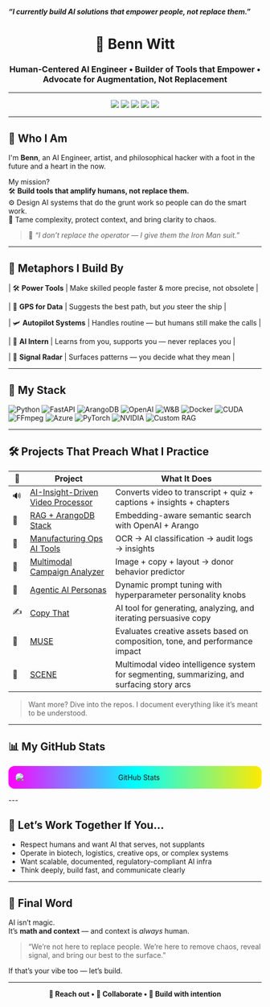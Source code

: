 ***“I currently build AI solutions that empower people, not replace them.”***
<h1 align="center">🤖 Benn Witt</h1>
<h3 align="center">Human-Centered AI Engineer • Builder of Tools that Empower • Advocate for Augmentation, Not Replacement</h3>

---

<p align="center">
  <img src="https://img.shields.io/badge/AI%20Engineer-Human%20First-blue?style=for-the-badge&logo=OpenAI&logoColor=white"/>
  <img src="https://img.shields.io/badge/Tech%20Dev-Pragmatic%20Idealist-9cf?style=for-the-badge&logo=python&logoColor=white"/>
  <img src="https://img.shields.io/badge/Mountain%20Biker-Trail%20Seeker-green?style=for-the-badge&logo=mountain&logoColor=white"/>
  <img src="https://img.shields.io/badge/Ironman-Tri%20Endurance%20Machine-red?style=for-the-badge&logo=medal&logoColor=white"/>
  <img src="https://img.shields.io/badge/Skateboarder-Creative%20Momentum-black?style=for-the-badge&logo=skateboarding&logoColor=white"/>
</p>

---

## 🚀 Who I Am

I'm **Benn**, an AI Engineer, artist, and philosophical hacker with a foot in the future and a heart in the now.

My mission?  
🛠️ **Build tools that amplify humans, not replace them.**  
⚙️ Design AI systems that do the grunt work so people can do the smart work.  
🎯 Tame complexity, protect context, and bring clarity to chaos.

> 🧘 *“I don’t replace the operator — I give them the Iron Man suit.”*

---

## 🧠 Metaphors I Build By

| 🛠️ **Power Tools**      | Make skilled people faster & more precise, not obsolete |

| 🧭 **GPS for Data**     | Suggests the best path, but *you* steer the ship        |

| 🛩️ **Autopilot Systems** | Handles routine — but humans still make the calls       |

| 🤖 **AI Intern**         | Learns from you, supports you — never replaces you       |

| 🧲 **Signal Radar**      | Surfaces patterns — you decide what they mean           |

---

## 🧰 My Stack

![Python](https://img.shields.io/badge/-Python-333333?style=flat&logo=python)
![FastAPI](https://img.shields.io/badge/-FastAPI-333333?style=flat&logo=fastapi)
![ArangoDB](https://img.shields.io/badge/-ArangoDB-333333?style=flat&logo=arangodb)
![OpenAI](https://img.shields.io/badge/-OpenAI-333333?style=flat&logo=openai)
![W&B](https://img.shields.io/badge/-Weights%20&%20Biases-333333?style=flat&logo=weightsandbiases)
![Docker](https://img.shields.io/badge/-Docker-333333?style=flat&logo=docker)
![CUDA](https://img.shields.io/badge/-CUDA-333333?style=flat&logo=nvidia)
![FFmpeg](https://img.shields.io/badge/-FFmpeg-333333?style=flat&logo=ffmpeg)
![Azure](https://img.shields.io/badge/-Azure-333333?style=flat&logo=microsoftazure)
![PyTorch](https://img.shields.io/badge/-PyTorch-333333?style=flat&logo=pytorch)
![NVIDIA](https://img.shields.io/badge/-NVIDIA-333333?style=flat&logo=nvidia)
![Custom RAG](https://img.shields.io/badge/-Custom%20RAG-333333?style=flat&logo=brain)

---

## 🛠️ Projects That Preach What I Practice

| 🚧 | **Project** | **What It Does** |
|----|-------------|------------------|
| 🔊 | [AI-Insight-Driven Video Processor](#) | Converts video to transcript + quiz + captions + insights + chapters |
| 🧠 | [RAG + ArangoDB Stack](#) | Embedding-aware semantic search with OpenAI + Arango |
| 🧬 | [Manufacturing Ops AI Tools](#) | OCR → AI classification → audit logs → insights |
| 🎨 | [Multimodal Campaign Analyzer](#) | Image + copy + layout → donor behavior predictor |
| 🤖 | [Agentic AI Personas](#) | Dynamic prompt tuning with hyperparameter personality knobs |
| ✍️ | [Copy That](#) | AI tool for generating, analyzing, and iterating persuasive copy |
| 🧪 | [MUSE](#) | Evaluates creative assets based on composition, tone, and performance impact |
| 🎥 | [SCENE](#) | Multimodal video intelligence system for segmenting, summarizing, and surfacing story arcs |

> Want more? Dive into the repos. I document everything like it’s meant to be understood.


---
## 📊 My GitHub Stats

<p align="center" style="background: linear-gradient(90deg,#ff00ff,#00ffff,#ffea00); padding:14px; border-radius:12px;">
  <img
    alt="GitHub Stats"
    src="https://openlabx.com/githubflarestats/api/gitfs.php/bennwitt?response=image&bgColor=00000000&cardColor=00000000&textColor=000000&chartColor=ff00ff&chartTextColor=00ffff"
    style="display:block; max-width:100%; border-radius:10px; background:transparent;"
  />
</p>
---

## 🤝 Let’s Work Together If You...

- Respect humans and want AI that serves, not supplants
- Operate in biotech, logistics, creative ops, or complex systems
- Want scalable, documented, regulatory-compliant AI infra
- Think deeply, build fast, and communicate clearly

---

## 🧘 Final Word

AI isn’t magic.  
It’s **math and context** — and context is *always* human.

> “We’re not here to replace people. We’re here to remove chaos, reveal signal, and bring our best to the surface.”

If that’s your vibe too — let’s build.

---

<p align="center">
  <strong>👋 Reach out • 🤖 Collaborate • 🧠 Build with intention</strong>
</p>
